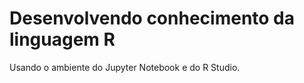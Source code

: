 # Desenvolvendo conhecimento da linguagem R
 
 Usando o ambiente do Jupyter Notebook e do R Studio.

